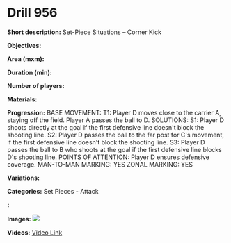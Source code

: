 # Drill 956

**Short description:**
Set-Piece Situations – Corner Kick

**Objectives:**


**Area (mxm):**


**Duration (min):**


**Number of players:**


**Materials:**


**Progression:**
BASE MOVEMENT: T1: Player D moves close to the carrier A, staying off the field. Player A passes the ball to D. SOLUTIONS: S1: Player D shoots directly at the goal if the first defensive line doesn't block the shooting line. S2: Player D passes the ball to the far post for C's movement, if the first defensive line doesn't block the shooting line. S3: Player D passes the ball to B who shoots at the goal if the first defensive line blocks D's shooting line. POINTS OF ATTENTION: Player D ensures defensive coverage. MAN-TO-MAN MARKING: YES ZONAL MARKING: YES

**Variations:**


**Categories:**
Set Pieces - Attack

**:**


**Images:**
![](https://www.coachingfutsal.com/\images\b8b70557e3aef48b910eed8825464ec87f9f43f0c9b3ca852aa5fd55ff87c3b8df4b3003627b967b2436c2630ef7beafa06c591bdb05a2e868e492795b85c57750e411bb7056e.jpg)

**Videos:**
[Video Link](https://www.youtube.com/embed/SK-c4R34jJ4)

